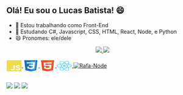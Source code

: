 ## Olá! Eu sou o Lucas Batista! 😄

- 🔭 Estou trabalhando como Front-End
- 🌱 Estudando C#, Javascript, CSS, HTML, React, Node, e Python
- 😄 Pronomes: ele/dele


<div align="center">
  <a href="https://github.com/eulucasbatista">
  <img width="48%" src="https://github-readme-stats.vercel.app/api?username=eulucasbatista&show_icons=true&theme=tokyonight&include_all_commits=true&count_private=true"/>
  <img width="48%" src="https://github-readme-stats.vercel.app/api/top-langs/?username=eulucasbatista&layout=compact&langs_count=7&theme=tokyonight"/>
</div>
  
  <div style="display: inline_block"><br>
    <img align="center" alt="Rafa-Js" height="30" width="40" src="https://raw.githubusercontent.com/devicons/devicon/master/icons/javascript/javascript-plain.svg">
    <img align="center" alt="Rafa-CSS" height="30" width="40" src="https://raw.githubusercontent.com/devicons/devicon/master/icons/css3/css3-original.svg">
    <img align="center" alt="Rafa-HTML" height="30" width="40" src="https://raw.githubusercontent.com/devicons/devicon/master/icons/html5/html5-original.svg">
    <img align="center" alt="Rafa-React" height="30" width="40" src="https://raw.githubusercontent.com/devicons/devicon/master/icons/react/react-original.svg">
    <img align="center" alt="Rafa-Node" height="30" width="40" src="https://cdn.jsdelivr.net/gh/devicons/devicon/icons/nodejs/nodejs-original.svg">
</div>
  
  ##
  
  <div> 
  <a href="https://instagram.com/cavallcante_lucas" target="_blank"><img src="https://img.shields.io/badge/-Instagram-%23E4405F?style=for-the-badge&logo=instagram&logoColor=white" target="_blank"></a>
  <a href = "mailto:lucas.batista20@gmail.com"><img src="https://img.shields.io/badge/-Gmail-%23333?style=for-the-badge&logo=gmail&logoColor=white" target="_blank"></a>
  <a href="https://www.linkedin.com/in/eulucas-cavalcante/" target="_blank"><img src="https://img.shields.io/badge/-LinkedIn-%230077B5?style=for-the-badge&logo=linkedin&logoColor=white" target="_blank"></a> 
 
 
</div>
